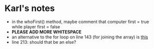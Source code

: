 # Karl's notes
* in the whoFirst() method, maybe comment that computer first = true while player first = false
* **PLEASE ADD MORE WHITESPACE**
* an alternative to the for loop on line 143 (for joining the array) is [this](https://howtodoinjava.com/java8/java-8-join-string-array-example/)
* line 213: should that be an else?